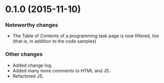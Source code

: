 # 0.1.0 (2015-11-10)

### Noteworthy changes

* The Table of Contents of a programming task page is now filtered, too
  (that is, in addition to the code samples)

### Other changes

* Added change log.
* Added many more comments to HTML and JS.
* Refactored JS.
